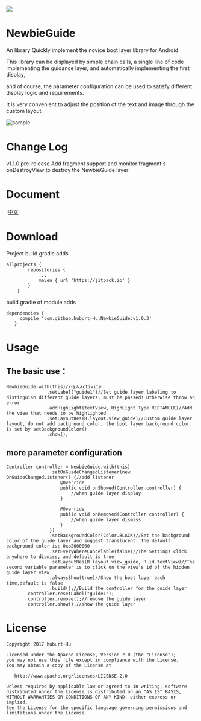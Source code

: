 [![](https://img.shields.io/badge/release-v1.1.0-brightgreen.svg)](https://github.com/huburt-Hu/NewbieGuide/archive/v1.1.0.zip)



# NewbieGuide

An library Quickly implement the novice boot layer library for Android

This library can be displayed by simple chain calls,
a single line of code implementing the guidance layer,
and automatically implementing the first display,

and of course, the parameter configuration can be used to satisfy different display logic and requirements.

It is very convenient to adjust the position of the text and image through the custom layout.

![sample](https://github.com/huburt-Hu/NewbieGuide/raw/master/screenshoot/device-2017-08-09-161703.png)

# Change Log

v1.1.0 pre-release Add fragment support and monitor fragment's onDestroyView to destroy the NewbieGuide layer

# Document

·[中文](https://github.com/huburt-Hu/NewbieGuide/raw/master/doc/README-zh.md)

# Download

Project build.gradle adds
```
allprojects {
		repositories {
			...
			maven { url 'https://jitpack.io' }
		}
	}
 ```
 
build.gradle of module adds
 ```
 dependencies {
	  compile 'com.github.huburt-Hu:NewbieGuide:v1.0.3'
	}
 ```

# Usage
 
 ## The basic use：
 ```
NewbieGuide.with(this)//传入activity
                .setLabel("guide1")//Set guide layer labeling to distinguish different guide layers, must be passed! Otherwise throw an error
                .addHighLight(textView, HighLight.Type.RECTANGLE)//Add the view that needs to be highlighted
                .setLayoutRes(R.layout.view_guide)//Custom guide layer layout, do not add background color, the boot layer background color is set by setBackgroundColor()
                .show();
 ```
## more parameter configuration
```
Controller controller = NewbieGuide.with(this)
                .setOnGuideChangedListener(new OnGuideChangedListener() {//add listener
                    @Override
                    public void onShowed(Controller controller) {
                        //when guide layer display
                    }

                    @Override
                    public void onRemoved(Controller controller) {
                        //when guide layer dismiss
                    }
                })
                .setBackgroundColor(Color.BLACK)//Set the background color of the guide layer and suggest translucent. The default background color is: 0xb2000000
                .setEveryWhereCancelable(false)//The Settings click anywhere to dismiss, and default is true
                .setLayoutRes(R.layout.view_guide, R.id.textView)//The second variable parameter is to click on the view's id of the hidden guide layer view
                .alwaysShow(true)//Show the boot layer each time,default is false
                .build();//Build the controller for the guide layer
        controller.resetLabel("guide1");
        controller.remove();//remove the guide layer
        controller.show();//show the guide layer
```

# License

 ```
Copyright 2017 huburt-Hu

Licensed under the Apache License, Version 2.0 (the "License");
you may not use this file except in compliance with the License.
You may obtain a copy of the License at

    http://www.apache.org/licenses/LICENSE-2.0

Unless required by applicable law or agreed to in writing, software
distributed under the License is distributed on an "AS IS" BASIS,
WITHOUT WARRANTIES OR CONDITIONS OF ANY KIND, either express or implied.
See the License for the specific language governing permissions and
limitations under the License.
```
